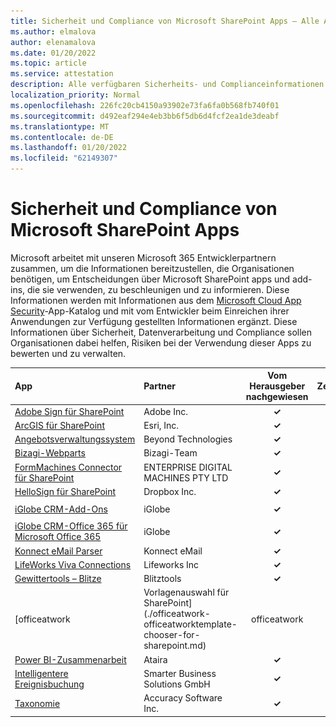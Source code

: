 ```yaml
---
title: Sicherheit und Compliance von Microsoft SharePoint Apps – Alle Apps
ms.author: elmalova
author: elenamalova
ms.date: 01/20/2022
ms.topic: article
ms.service: attestation
description: Alle verfügbaren Sicherheits- und Complianceinformationen für alle Microsoft SharePoint-Apps.
localization_priority: Normal
ms.openlocfilehash: 226fc20cb4150a93902e73fa6fa0b568fb740f01
ms.sourcegitcommit: d492eaf294e4eb3bb6f5db6d4fcf2ea1de3deabf
ms.translationtype: MT
ms.contentlocale: de-DE
ms.lasthandoff: 01/20/2022
ms.locfileid: "62149307"
---
```

# <a name="microsoft-sharepoint-apps-security-and-compliance"></a>Sicherheit und Compliance von Microsoft SharePoint Apps

Microsoft arbeitet mit unseren Microsoft 365 Entwicklerpartnern zusammen, um die Informationen bereitzustellen, die Organisationen benötigen, um Entscheidungen über Microsoft SharePoint apps und add-ins, die sie verwenden, zu beschleunigen und zu informieren. Diese Informationen werden mit Informationen aus dem [Microsoft Cloud App Security](https://www.microsoft.com/en-us/enterprise-mobility-security/cloud-app-security)-App-Katalog und mit vom Entwickler beim Einreichen ihrer Anwendungen zur Verfügung gestellten Informationen ergänzt. Diese Informationen über Sicherheit, Datenverarbeitung und Compliance sollen Organisationen dabei helfen, Risiken bei der Verwendung dieser Apps zu bewerten und zu verwalten.

| **App** | **Partner** | **Vom Herausgeber nachgewiesen** | **Zertifiziert** |
|:--------|:------------|:----------------------:|:-------------:|
| [Adobe Sign für SharePoint](./adobe-inc-sign-for-sharepoint.md) | Adobe Inc. | **✓** |  |
| [ArcGIS für SharePoint](./esri-inc-arcgis-for-sharepoint.md) | Esri, Inc. | **✓** |  |
| [Angebotsverwaltungssystem](./beyond-technologies-bid-management-system.md) | Beyond Technologies | **✓** |  |
| [Bizagi-Webparts](./bizagi-team-webparts.md) | Bizagi-Team | **✓** |  |
| [FormMachines Connector für SharePoint](./enterprise-digital-machines-pty-ltd-formmachines-connector-for-sharepoint.md) | ENTERPRISE DIGITAL MACHINES PTY LTD | **✓** |  |
| [HelloSign für SharePoint](./dropbox-inc-hellosign-for-sharepoint.md) | Dropbox Inc. | **✓** |  |
| [iGlobe CRM-Add-Ons](./iglobe-crm-add-ons.md) | iGlobe | **✓** | <img alt="Certified application badge" src="../media/certified-badge.png" height="25" width="25" /> |
| [iGlobe CRM-Office 365 für Microsoft Office 365](./iglobe-crm-office-365-for-microsoft.md) | iGlobe | **✓** | <img alt="Certified application badge" src="../media/certified-badge.png" height="25" width="25" /> |
| [Konnect eMail Parser](./konnect-email-parser.md) | Konnect eMail | **✓** |  |
| [LifeWorks Viva Connections](./lifeworks-inc-viva-connections.md) | Lifeworks Inc | **✓** |  |
| [Gewittertools – Blitze](./lightning-tools-conductor.md) | Blitztools | **✓** |  |
| [officeatwork | Vorlagenauswahl für SharePoint](./officeatwork-officeatworktemplate-chooser-for-sharepoint.md) | officeatwork | **✓** |  |
| [Power BI-Zusammenarbeit](./ataira-power-bi-collaboration.md) | Ataira | **✓** |  |
| [Intelligentere Ereignisbuchung](./smarter-business-solutions-gmbh-event-booking.md) | Smarter Business Solutions GmbH | **✓** |  |
| [Taxonomie](./accuracy-software-inc-taxonomy.md) | Accuracy Software Inc. | **✓** |  |
